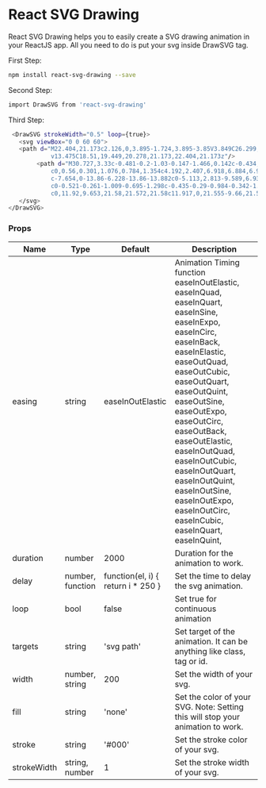 # React SVG Drawing

React SVG Drawing helps you to easily create a SVG drawing animation in your ReactJS app. All you need to do is put your svg inside DrawSVG tag.

First Step:
```bash
npm install react-svg-drawing --save
```

Second Step:
```bash
import DrawSVG from 'react-svg-drawing'
```

Third Step:
```bash
 <DrawSVG strokeWidth="0.5" loop={true}>
   <svg viewBox="0 0 60 60">
   <path d="M22.404,21.173c2.126,0,3.895-1.724,3.895-3.85V3.849C26.299,1.724,24.53,0,22.404,0c-2.126,0-3.895,1.724-3.895,3.849
			v13.475C18.51,19.449,20.278,21.173,22.404,21.173z"/>
		<path d="M30.727,3.33c-0.481-0.2-1.03-0.147-1.466,0.142c-0.434,0.289-0.695,0.776-0.695,1.298v5.113
			c0,0.56,0.301,1.076,0.784,1.354c4.192,2.407,6.918,6.884,6.918,11.999c0,7.654-6.217,13.882-13.87,13.882
			c-7.654,0-13.86-6.228-13.86-13.882c0-5.113,2.813-9.589,6.931-11.997c0.478-0.279,0.773-0.794,0.773-1.348V4.769
			c0-0.521-0.261-1.009-0.695-1.298c-0.435-0.29-0.984-0.342-1.466-0.142C6.257,6.593,0.845,14.276,0.845,23.236
			c0,11.92,9.653,21.58,21.572,21.58c11.917,0,21.555-9.66,21.555-21.58C43.971,14.276,38.554,6.593,30.727,3.33z"/>
   </svg>
</DrawSVG>
```

### Props

| Name | Type | Default | Description |
| ------ | ------ | ------ | ------ |
| easing | string | easeInOutElastic | Animation Timing function easeInOutElastic, easeInQuad, easeInQuart, easeInSine, easeInExpo, easeInCirc, easeInBack, easeInElastic, easeOutQuad, easeOutCubic, easeOutQuart, easeOutQuint, easeOutSine, easeOutExpo, easeOutCirc, easeOutBack, easeOutElastic, easeInOutQuad, easeInOutCubic, easeInOutQuart, easeInOutQuint, easeInOutSine, easeInOutExpo, easeInOutCirc, easeInCubic, easeInQuart, easeInQuint,
| duration | number | 2000 | Duration for the animation to work.
| delay | number, function | function(el, i) { return i * 250 } | Set the time to delay the svg animation.
| loop | bool | false | Set true for continuous animation
| targets | string | 'svg path' | Set target of the animation. It can be anything like class, tag or id.
| width | number, string | 200 | Set the width of your svg.
| fill | string | 'none' | Set the color of your SVG. Note: Setting this will stop your animation to work.
| stroke | string | '#000' | Set the stroke color of your svg.
| strokeWidth | string, number | 1 | Set the stroke width of your svg.


